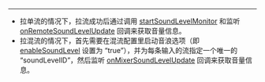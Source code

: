 <Title>Express SDK 如何监听房间内谁在说话？</Title>



- - -

- 拉单流的情况下，拉流成功后通过调用 [startSoundLevelMonitor](https://doc-zh.zego.im/article/api?doc=Express_Video_SDK_API~Java_android~class~im-zego-zegoexpress-zego-express-engine&jumpType=route#start-sound-level-monitor) 和监听 [onRemoteSoundLevelUpdate](https://doc-zh.zego.im/article/api?doc=Express_Video_SDK_API~Java_android~class~im-zego-zegoexpress-callback-i-zego-event-handler&jumpType=route#on-remote-sound-level-update) 回调来获取音量信息。
- 拉混流的情况下，首先需要在混流配置里启动音浪选项（即 [enableSoundLevel](https://doc-zh.zego.im/article/api?doc=Express_Video_SDK_API~Java_android~class~im-zego-zegoexpress-entity-zego-mixer-task&jumpType=route#enable-sound-level) 设置为 “true”），并为每条输入的流指定一个唯一的 “soundLevelID”，然后监听 [onMixerSoundLevelUpdate](https://doc-zh.zego.im/article/api?doc=Express_Video_SDK_API~ObjectiveC_ios~protocol~zego-event-handler&jumpType=route#on-mixer-sound-level-update) 回调来获取音量信息。